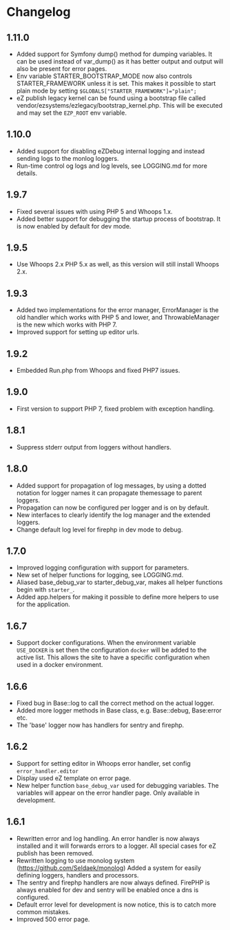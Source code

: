 # Changelog

## 1.11.0

- Added support for Symfony dump() method for dumping variables.
  It can be used instead of var_dump() as it has better output
  and output will also be present for error pages.
- Env variable STARTER_BOOTSTRAP_MODE now also controls
  STARTER_FRAMEWORK unless it is set. This makes it possible to
  start plain mode by setting `$GLOBALS["STARTER_FRAMEWORK"]="plain";`
- eZ publish legacy kernel can be found using a bootstrap file called
  vendor/ezsystems/ezlegacy/bootstrap_kernel.php.
  This will be executed and may set the `EZP_ROOT` env variable.
  

## 1.10.0

- Added support for disabling eZDebug internal logging and instead
  sending logs to the monlog loggers.
- Run-time control og logs and log levels, see LOGGING.md for more
  details.

## 1.9.7

- Fixed several issues with using PHP 5 and Whoops 1.x.
- Added better support for debugging the startup process of bootstrap.
  It is now enabled by default for dev mode.

## 1.9.5

- Use Whoops 2.x PHP 5.x as well, as this version will still install
  Whoops 2.x.

## 1.9.3

- Added two implementations for the error manager, ErrorManager is the
  old handler which works with PHP 5 and lower, and ThrowableManager is
  the new which works with PHP 7.
- Improved support for setting up editor urls.

## 1.9.2

- Embedded Run.php from Whoops and fixed PHP7 issues.

## 1.9.0

- First version to support PHP 7, fixed problem with exception handling.

## 1.8.1

- Suppress stderr output from loggers without handlers.

## 1.8.0

- Added support for propagation of log messages, by using a dotted notation for logger
  names it can propagate themessage to parent loggers.
- Propagation can now be configured per logger and is on by default.
- New interfaces to clearly identify the log manager and the
  extended loggers.
- Change default log level for firephp in dev mode to debug.


## 1.7.0

- Improved logging configuration with support for parameters.
- New set of helper functions for logging, see LOGGING.md.
- Aliased base_debug_var to starter_debug_var, makes all helper
  functions begin with `starter_`.
- Added app.helpers for making it possible to define more helpers
  to use for the application.

## 1.6.7

- Support docker configurations. When the environment variable `USE_DOCKER` is set
  then the configuration `docker` will be added to the active list.
  This allows the site to have a specific configuration when used in a docker
  environment.

## 1.6.6

- Fixed bug in Base::log to call the correct method on the actual logger.
- Added more logger methods in Base class, e.g. Base::debug, Base:error etc.
- The 'base' logger now has handlers for sentry and firephp.

## 1.6.2

- Support for setting editor in Whoops error handler, set config `error_handler.editor`
- Display used eZ template on error page.
- New helper function `base_debug_var` used for debugging variables.
  The variables will appear on the error handler page.
  Only available in development.


## 1.6.1

- Rewritten error and log handling. An error handler is now always installed
  and it will forwards errors to a logger. All special cases for eZ publish has
  been removed.
- Rewritten logging to use monolog system (https://github.com/Seldaek/monolog)
  Added a system for easily defining loggers, handlers and processors.
- The sentry and firephp handlers are now always defined. FirePHP is always
  enabled for dev and sentry will be enabled once a dns is configured.
- Default error level for development is now notice, this is to catch more
  common mistakes.
- Improved 500 error page.

